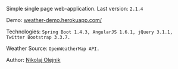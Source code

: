 Simple single page web-application. Last version: `2.1.4`

Demo: [weather-demo.herokuapp.com/](https://weather-demo.herokuapp.com/)

Technologies: `Spring Boot 1.4.3, AngularJS 1.6.1, jQuery 3.1.1, Twitter Bootstrap 3.3.7.`

Weather Source: `OpenWeatherMap API.`

Author: [Nikolaj Olejnik](https://github.com/NikolajOlejnik)
